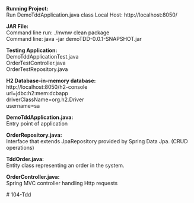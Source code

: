 **Running Project:**  
Run DemoTddApplication.java class
Local Host: http://localhost:8050/

**JAR File:**  
Command line run:  ./mvnw clean package  
Command line: java -jar demoTDD-0.0.1-SNAPSHOT.jar

**Testing Application:**  
DemoTddApplicationTest.java  
OrderTestController.java  
OrderTestRepository.java  

**H2 Database-in-memory database:**  
http://localhost:8050/h2-console  
url=jdbc:h2:mem:dcbapp  
driverClassName=org.h2.Driver  
username=sa  

**DemoTddApplication.java:**  
Entry point of application

**OrderRepository.java:**  
Interface that extends JpaRepository provided by Spring Data Jpa. (CRUD operations)  

**TddOrder.java:**  
Entity class representing an order in the system.  

**OrderController.java:**  
Spring MVC controller handling Http requests  

#   1 0 4 - T d d  
 